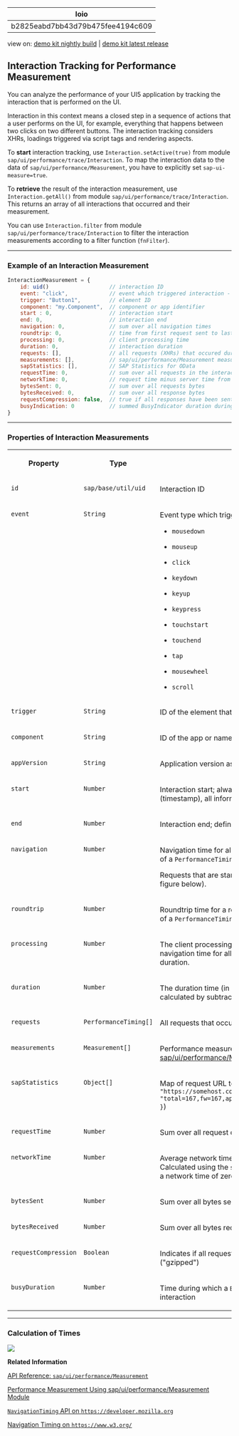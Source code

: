 <!-- loiob2825eabd7bb43d79b475fee4194c609 -->

| loio |
| -----|
| b2825eabd7bb43d79b475fee4194c609 |

<div id="loio">

view on: [demo kit nightly build](https://openui5nightly.hana.ondemand.com/topic/b2825eabd7bb43d79b475fee4194c609) | [demo kit latest release](https://sdk.openui5.org/topic/b2825eabd7bb43d79b475fee4194c609)</div>

## Interaction Tracking for Performance Measurement

You can analyze the performance of your UI5 application by tracking the interaction that is performed on the UI.

Interaction in this context means a closed step in a sequence of actions that a user performs on the UI, for example, everything that happens between two clicks on two different buttons. The interaction tracking considers XHRs, loadings triggered via script tags and rendering aspects.

To **start** interaction tracking, use `Interaction.setActive(true)` from module `sap/ui/performance/trace/Interaction`. To map the interaction data to the data of `sap/ui/performance/Measurement`, you have to explicitly set `sap-ui-measure=true`.

To **retrieve** the result of the interaction measurement, use `Interaction.getAll()` from module `sap/ui/performance/trace/Interaction`. This returns an array of all interactions that occurred and their measurement.

You can use `Interaction.filter` from module `sap/ui/performance/trace/Interaction` to filter the interaction measurements according to a filter function \(`fnFilter`\).

***

### Example of an Interaction Measurement

```js
InteractionMeasurement = {
    id: uid()                   // interaction ID
    event: "click",             // event which triggered interaction - default is startup interaction
    trigger: "Button1",         // element ID
    component: "my.Component",  // component or app identifier
    start : 0,                  // interaction start
    end: 0,                     // interaction end
    navigation: 0,              // sum over all navigation times
    roundtrip: 0,               // time from first request sent to last received response end - without gaps and ignored overlap
    processing: 0,              // client processing time
    duration: 0,                // interaction duration
    requests: [],               // all requests (XHRs) that occured during the interaction
    measurements: [],           // sap/ui/performance/Measurement measurements
    sapStatistics: [],          // SAP Statistics for OData
    requestTime: 0,             // sum over all requests in the interaction
    networkTime: 0,             // request time minus server time from the sap-perf-fesrec header
    bytesSent: 0,               // sum over all requests bytes
    bytesReceived: 0,           // sum over all response bytes
    requestCompression: false,  // true if all responses have been sent gzipped - default is undefined
    busyIndication: 0           // summed BusyIndicator duration during this interaction
}
```

***

### Properties of Interaction Measurements


<table>
<tr>
<th valign="top">

Property



</th>
<th valign="top">

Type



</th>
<th valign="top">

Description



</th>
</tr>
<tr>
<td valign="top">

 `id` 



</td>
<td valign="top">

 `sap/base/util/uid` 



</td>
<td valign="top">

Interaction ID



</td>
</tr>
<tr>
<td valign="top">

 `event` 



</td>
<td valign="top">

 `String` 



</td>
<td valign="top">

Event type which triggered the interaction. Allowed types are:

-   `mousedown`

-   `mouseup`

-   `click`

-   `keydown`

-   `keyup`

-   `keypress`

-   `touchstart`

-   `touchend`

-   `tap`

-   `mousewheel`

-   `scroll`




</td>
</tr>
<tr>
<td valign="top">

 `trigger` 



</td>
<td valign="top">

 `String` 



</td>
<td valign="top">

ID of the element that triggered the action



</td>
</tr>
<tr>
<td valign="top">

 `component` 



</td>
<td valign="top">

 `String` 



</td>
<td valign="top">

ID of the app or name of the Component that contains the triggering element



</td>
</tr>
<tr>
<td valign="top">

 `appVersion` 



</td>
<td valign="top">

 `String` 



</td>
<td valign="top">

Application version as from App Descriptor



</td>
</tr>
<tr>
<td valign="top">

 `start` 



</td>
<td valign="top">

 `Number` 



</td>
<td valign="top">

Interaction start; always triggered by user interaction. From that point in time \(timestamp\), all information about request timings, rendering, etc. is collected.



</td>
</tr>
<tr>
<td valign="top">

 `end` 



</td>
<td valign="top">

 `Number` 



</td>
<td valign="top">

Interaction end; defined as start time plus duration.



</td>
</tr>
<tr>
<td valign="top">

 `navigation` 



</td>
<td valign="top">

 `Number` 



</td>
<td valign="top">

Navigation time for all requests, calculated as difference from `startTime` to `connectEnd` of a `PerformanceTiming` \(in ms\)

Requests that are started while another request is already in progress are ignored \(see figure below\).



</td>
</tr>
<tr>
<td valign="top">

 `roundtrip` 



</td>
<td valign="top">

 `Number` 



</td>
<td valign="top">

Roundtrip time for a request, calculated as difference from `requestStart` to `responseEnd` of a `PerformanceTiming` \(in ms\)



</td>
</tr>
<tr>
<td valign="top">

 `processing` 



</td>
<td valign="top">

 `Number` 



</td>
<td valign="top">

The client processing time \(in ms\) of an interaction, calculated by subtracting the navigation time for all requests and the sum of roundtrip times from the total processing duration.



</td>
</tr>
<tr>
<td valign="top">

 `duration` 



</td>
<td valign="top">

 `Number` 



</td>
<td valign="top">

The duration time \(in ms\) of an interaction including navigation and request times, calculated by subtracting the interaction start time from the interaction end time.



</td>
</tr>
<tr>
<td valign="top">

 `requests` 



</td>
<td valign="top">

 `PerformanceTiming[]` 



</td>
<td valign="top">

All requests that occurred during the interaction, taken from the `NavigationTiming` API



</td>
</tr>
<tr>
<td valign="top">

 `measurements` 



</td>
<td valign="top">

 `Measurement[]` 



</td>
<td valign="top">

Performance measurements \(see [Performance Measurement Using sap/ui/performance/Measurement Module](Performance_Measurement_Using_sap_ui_performance_Measurement_Module_78880c0.md)\)



</td>
</tr>
<tr>
<td valign="top">

 `sapStatistics` 



</td>
<td valign="top">

 `Object[]` 



</td>
<td valign="top">

Map of request URL to corresponding `sap-statistics` header as String \( format: `{ url: "https://somehost.com/sap/data...", statistics: "total=167,fw=167,app=0,gwtotal=167,gwhub=160,gwrfcoh=0,gwbe=7,gwapp=0,gwnongw=0" }`\)



</td>
</tr>
<tr>
<td valign="top">

 `requestTime` 



</td>
<td valign="top">

 `Number` 



</td>
<td valign="top">

Sum over all request durations of this interaction, from `startTime` to `responseEnd` \(in ms\)



</td>
</tr>
<tr>
<td valign="top">

 `networkTime` 



</td>
<td valign="top">

 `Number` 



</td>
<td valign="top">

Average network time per request \(in ms\) that occurred during the interaction. Calculated using the `sap-perf-fesrec` header sent by the back end with each response; a network time of zero results if no header is available.



</td>
</tr>
<tr>
<td valign="top">

 `bytesSent` 



</td>
<td valign="top">

 `Number` 



</td>
<td valign="top">

Sum over all bytes sent with requests \(content plus headers\)



</td>
</tr>
<tr>
<td valign="top">

 `bytesReceived` 



</td>
<td valign="top">

 `Number` 



</td>
<td valign="top">

Sum over all bytes received with responses \(content plus headers\)



</td>
</tr>
<tr>
<td valign="top">

 `requestCompression` 



</td>
<td valign="top">

 `Boolean` 



</td>
<td valign="top">

Indicates if all requests during an interaction have been received in GNU zip format \("gzipped"\)



</td>
</tr>
<tr>
<td valign="top">

 `busyDuration` 



</td>
<td valign="top">

 `Number` 



</td>
<td valign="top">

Time during which a `BusyIndicator` was rendered and hence blocking the UI during an interaction



</td>
</tr>
</table>

***

### Calculation of Times

![](images/loio9678404bdf5a4065ac270e76191984d0_LowRes.png)

**Related Information**  


[API Reference: `sap/ui/performance/Measurement`](https://sdk.openui5.org/api/module:sap/ui/performance/Measurement)

[Performance Measurement Using sap/ui/performance/Measurement Module](Performance_Measurement_Using_sap_ui_performance_Measurement_Module_78880c0.md "You can use sap/ui/performance/Measurement to measure the performance of your JavaScript code.")

[`NavigationTiming` API on `https://developer.mozilla.org`](https://developer.mozilla.org/en/docs/Web/API/Navigation_timing_API)

[Navigation Timing on `https://www.w3.org/`](https://www.w3.org/TR/2012/REC-navigation-timing-20121217)

